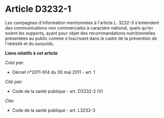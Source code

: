 # Article D3232-1

Les campagnes d'information mentionnées à l'article L. 3232-3 s'entendent des communications non commerciales à caractère
national, quels qu'en soient les supports, ayant pour objet des recommandations nutritionnelles présentées au public comme
s'inscrivant dans le cadre de la prévention de l'obésité et du surpoids.

**Liens relatifs à cet article**

_Créé par_:

  - Décret n°2011-614 du 30 mai 2011 - art. 1

_Cité par_:

  - Code de la santé publique - art. D3232-2 (V)

_Cite_:

  - Code de la santé publique - art. L3232-3
